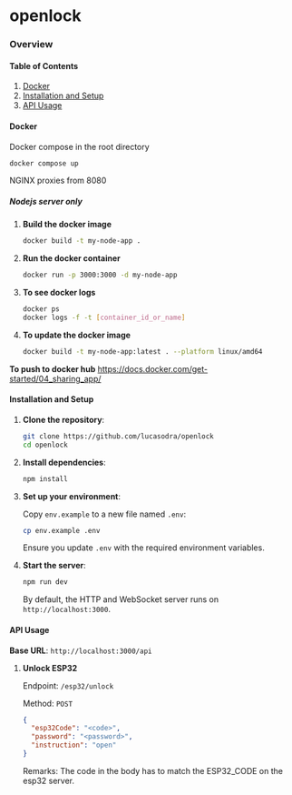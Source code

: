 # openlock

### Overview

#### Table of Contents

1. [Docker](#docker)
1. [Installation and Setup](#installation-and-setup)
1. [API Usage](#api-usage)

#### Docker

Docker compose in the root directory

```bash
docker compose up
```

NGINX proxies from 8080

##### Nodejs server only

1. **Build the docker image**

   ```bash
   docker build -t my-node-app .
   ```

1. **Run the docker container**

   ```bash
   docker run -p 3000:3000 -d my-node-app
   ```

1. **To see docker logs**

   ```bash
   docker ps
   docker logs -f -t [container_id_or_name]
   ```

1. **To update the docker image**

   ```bash
   docker build -t my-node-app:latest . --platform linux/amd64
   ```

**To push to docker hub**
https://docs.docker.com/get-started/04_sharing_app/

#### Installation and Setup

1. **Clone the repository**:

   ```bash
   git clone https://github.com/lucasodra/openlock
   cd openlock
   ```

2. **Install dependencies**:

   ```bash
   npm install
   ```

3. **Set up your environment**:

   Copy `env.example` to a new file named `.env`:

   ```bash
   cp env.example .env
   ```

   Ensure you update `.env` with the required environment variables.

4. **Start the server**:

   ```bash
   npm run dev
   ```

   By default, the HTTP and WebSocket server runs on `http://localhost:3000`.

#### API Usage

**Base URL**: `http://localhost:3000/api`

1. **Unlock ESP32**

   Endpoint: `/esp32/unlock`

   Method: `POST`

   ```json
   {
     "esp32Code": "<code>",
     "password": "<password>",
     "instruction": "open"
   }
   ```

   Remarks: The code in the body has to match the ESP32_CODE on the esp32 server.
